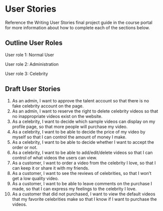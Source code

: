 # User Stories

Reference the Writing User Stories final project guide in the course portal for more information about how to complete each of the sections below.

## Outline User Roles

User role 1: Normal User

User role 2: Administration

User role 3: Celebrity

## Draft User Stories

1. As an admin, I want to approve the talent account so that there is no fake celebrity account on the page.
2. As an admin, I want to reserve the right to delete celebrity videos so that no inappropriate videos exist on the website.
3. As a celebrity, I want to decide which sample videos can display on my profile page, so that more people will purchase my video.
4. As a celebrity, I want to be able to decide the price of my video by myself so that I can control the amount of money I make.
5. As a celebrity, I want to be able to decide whether I want to accept the order or not.
6. As a celebrity, I want to be able to add/edit/delete videos so that I can control of what videos the users can view.
7. As a customer, I want to order a video from the celebrity I love, so that I can keep it or share it with my friends.
8. As a customer, I want to see the reviews of celebrities, so that I won’t get a low quality video.
9. As a customer, I want to be able to leave comments on the purchase I made, so that I can express my feelings to the celebrity I love.
10. As a customer that did not purchased, I want to view the default videos that my favorite celebrities make so that I know if I want to purchase the videos.
